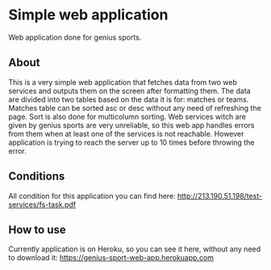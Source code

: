 # Simple web application
Web application done for genius sports.

## About
This is a very simple web application that fetches data from two web services and outputs them on the screen after formatting them.
The data are divided into two tables based on the data it is for: matches or teams. Matches table can be sorted asc or desc without any need of refreshing the page. Sort is also done for multicolumn sorting.
Web services witch are given by genius sports are very unreliable, so this web app handles errors from them when at least one of the services is not reachable. However application is trying to reach the server up to 10 times before throwing the error.

## Conditions
All condition for this application you can find here: http://213.190.51.198/test-services/fs-task.pdf

## How to use
Currently application is on Heroku, so you can see it here, without any need to download it: https://genius-sport-web-app.herokuapp.com
